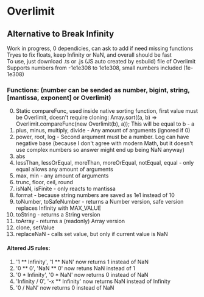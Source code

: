 # Overlimit
## Alternative to Break Infinity
Work in progress, 0 dependicies, can ask to add if need missing functions \
Tryes to fix floats, keep Infinity or NaN, and overall should be fast \
To use, just download .ts or .js (JS auto created by esbuild) file of Overlimit \
Supports numbers from -1e1e308 to 1e1e308, small numbers included (1e-1e308)
### Functions: (number can be sended as number, bigint, string, [mantissa, exponent] or Overlimit)
0. Static compareFunc, used inside native sorting function, first value must be Overlimit, doesn't require cloning: Array.sort((a, b) => Overlimit.compareFunc(new Overlimit(b), a)); This will be equal to b - a
1. plus, minus, multiply, divide - Any amount of arguments (ignored if 0)
2. power, root, log - Second arqument must be a number. Log can have negative base (because I don't agree with modern Math, but it doesn't use complex numbers so answer might end up being NaN anyway)
3. abs
4. lessThan, lessOrEqual, moreThan, moreOrEqual, notEqual, equal - only equal allows any amount of arguments
5. max, min - any amount of arguments
6. trunc, floor, ceil, round
7. isNaN, isFinite - only reacts to mantissa
8. format - because string numbers are saved as 1e1 instead of 10
9. toNumber, toSafeNumber - returns a Number version, safe version replaces Infinity with MAX_VALUE
10. toString - returns a String version
11. toArray - returns a (readonly) Array version
12. clone, setValue
13. replaceNaN - calls set value, but only if current value is NaN
#### Altered JS rules:
1. '1 ** Infinity', '1 ** NaN' now returns 1 instead of NaN
2. '0 ** 0', 'NaN ** 0' now retuns NaN instead of 1
3. '0 * Infinity', '0 * NaN' now returns 0 instead of NaN
4. 'Infinity / 0', '-x ** Infinity' now returns NaN instead of Infinity
5. '0 / NaN' now returns 0 instead of NaN
